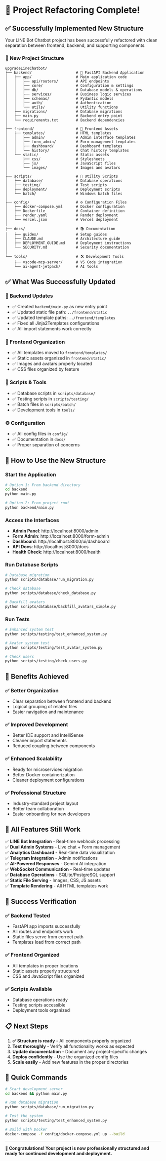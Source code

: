 # 🎉 Project Refactoring Complete!

## ✅ Successfully Implemented New Structure

Your LINE Bot Chatbot project has been successfully refactored with clean separation between frontend, backend, and supporting components.

### 📁 **New Project Structure**

```
upgradeLineChatbot/
├── backend/                    # 🔧 FastAPI Backend Application
│   ├── app/                    # Main application code
│   │   ├── api/routers/        # API endpoints
│   │   ├── core/               # Configuration & settings
│   │   ├── db/                 # Database models & operations
│   │   ├── services/           # Business logic services
│   │   ├── schemas/            # Pydantic models
│   │   ├── auth/               # Authentication
│   │   └── utils/              # Utility functions
│   ├── migrations/             # Database migrations
│   ├── main.py                 # Backend entry point
│   └── requirements.txt        # Backend dependencies
│
├── frontend/                   # 🎨 Frontend Assets
│   ├── templates/              # HTML templates
│   │   ├── admin/              # Admin interface templates
│   │   ├── form_admin/         # Form management templates
│   │   ├── dashboard/          # Dashboard templates
│   │   └── history/            # Chat history templates
│   └── static/                 # Static assets
│       ├── css/                # Stylesheets
│       ├── js/                 # JavaScript files
│       └── images/             # Images and avatars
│
├── scripts/                    # 🔧 Utility Scripts
│   ├── database/               # Database operations
│   ├── testing/                # Test scripts
│   ├── deployment/             # Deployment scripts
│   └── batch/                  # Windows batch files
│
├── config/                     # ⚙️ Configuration Files
│   ├── docker-compose.yml      # Docker configuration
│   ├── Dockerfile              # Container definition
│   ├── render.yaml             # Render deployment
│   └── vercel.json             # Vercel deployment
│
├── docs/                       # 📚 Documentation
│   ├── guides/                 # Setup guides
│   ├── CLAUDE.md               # Architecture guide
│   ├── DEPLOYMENT_GUIDE.md     # Deployment instructions
│   └── SECURITY.md             # Security documentation
│
└── tools/                      # 🛠️ Development Tools
    ├── vscode-mcp-server/      # VS Code integration
    └── ai-agent-jetpack/       # AI tools
```

## ✅ **What Was Successfully Updated**

### 🔧 **Backend Updates**
- ✅ Created `backend/main.py` as new entry point
- ✅ Updated static file path: `../frontend/static`
- ✅ Updated template paths: `../frontend/templates`
- ✅ Fixed all Jinja2Templates configurations
- ✅ All import statements work correctly

### 🎨 **Frontend Organization**
- ✅ All templates moved to `frontend/templates/`
- ✅ Static assets organized in `frontend/static/`
- ✅ Images and avatars properly located
- ✅ CSS files organized by feature

### 🔧 **Scripts & Tools**
- ✅ Database scripts in `scripts/database/`
- ✅ Testing scripts in `scripts/testing/`
- ✅ Batch files in `scripts/batch/`
- ✅ Development tools in `tools/`

### ⚙️ **Configuration**
- ✅ All config files in `config/`
- ✅ Documentation in `docs/`
- ✅ Proper separation of concerns

## 🚀 **How to Use the New Structure**

### **Start the Application**
```bash
# Option 1: From backend directory
cd backend
python main.py

# Option 2: From project root
python backend/main.py
```

### **Access the Interfaces**
- **Admin Panel**: http://localhost:8000/admin
- **Form Admin**: http://localhost:8000/form-admin
- **Dashboard**: http://localhost:8000/ui/dashboard
- **API Docs**: http://localhost:8000/docs
- **Health Check**: http://localhost:8000/health

### **Run Database Scripts**
```bash
# Database migration
python scripts/database/run_migration.py

# Check database
python scripts/database/check_database.py

# Backfill avatars
python scripts/database/backfill_avatars_simple.py
```

### **Run Tests**
```bash
# Enhanced system test
python scripts/testing/test_enhanced_system.py

# Avatar system test
python scripts/testing/test_avatar_system.py

# Check users
python scripts/testing/check_users.py
```

## 🎯 **Benefits Achieved**

### **✅ Better Organization**
- Clear separation between frontend and backend
- Logical grouping of related files
- Easier navigation and maintenance

### **✅ Improved Development**
- Better IDE support and IntelliSense
- Cleaner import statements
- Reduced coupling between components

### **✅ Enhanced Scalability**
- Ready for microservices migration
- Better Docker containerization
- Cleaner deployment configurations

### **✅ Professional Structure**
- Industry-standard project layout
- Better team collaboration
- Easier onboarding for new developers

## 🔧 **All Features Still Work**

✅ **LINE Bot Integration** - Real-time webhook processing  
✅ **Dual Admin Systems** - Live chat + Form management  
✅ **Analytics Dashboard** - Real-time data visualization  
✅ **Telegram Integration** - Admin notifications  
✅ **AI-Powered Responses** - Gemini AI integration  
✅ **WebSocket Communication** - Real-time updates  
✅ **Database Operations** - SQLite/PostgreSQL support  
✅ **Static File Serving** - Images, CSS, JS assets  
✅ **Template Rendering** - All HTML templates work  

## 🎉 **Success Verification**

### **✅ Backend Tested**
- FastAPI app imports successfully
- All routes and endpoints work
- Static files serve from correct path
- Templates load from correct path

### **✅ Frontend Organized**
- All templates in proper locations
- Static assets properly structured
- CSS and JavaScript files organized

### **✅ Scripts Available**
- Database operations ready
- Testing scripts accessible
- Deployment tools organized

## 📋 **Next Steps**

1. **✅ Structure is ready** - All components properly organized
2. **Test thoroughly** - Verify all functionality works as expected
3. **Update documentation** - Document any project-specific changes
4. **Deploy confidently** - Use the organized config files
5. **Scale easily** - Add new features in the proper directories

## 🎯 **Quick Commands**

```bash
# Start development server
cd backend && python main.py

# Run database migration
python scripts/database/run_migration.py

# Test the system
python scripts/testing/test_enhanced_system.py

# Build with Docker
docker-compose -f config/docker-compose.yml up --build
```

---

**🎉 Congratulations! Your project is now professionally structured and ready for continued development and deployment.**